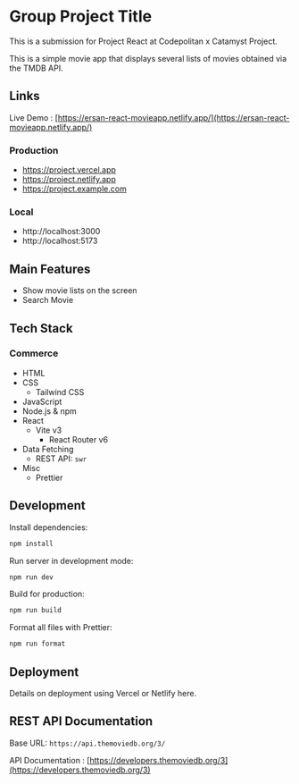 # Group Project Title

This is a submission for Project React at Codepolitan x Catamyst Project.

This is a simple movie app that displays several lists of movies obtained via the TMDB API.

## Links

Live Demo : [https://ersan-react-movieapp.netlify.app/](https://ersan-react-movieapp.netlify.app/)

### Production

- https://project.vercel.app
- https://project.netlify.app
- https://project.example.com

### Local

- http://localhost:3000
- http://localhost:5173

## Main Features

- Show movie lists on the screen
- Search Movie

## Tech Stack

### Commerce

- HTML
- CSS
  - Tailwind CSS
- JavaScript
- Node.js & npm
- React
  - Vite v3
    - React Router v6
- Data Fetching
  - REST API: `swr`
- Misc
  - Prettier

## Development

Install dependencies:

```sh
npm install
```

Run server in development mode:

```sh
npm run dev
```

Build for production:

```sh
npm run build
```

Format all files with Prettier:

```sh
npm run format
```

## Deployment

Details on deployment using Vercel or Netlify here.

## REST API Documentation

Base URL: `https://api.themoviedb.org/3/`

API Documentation : [https://developers.themoviedb.org/3](https://developers.themoviedb.org/3)
